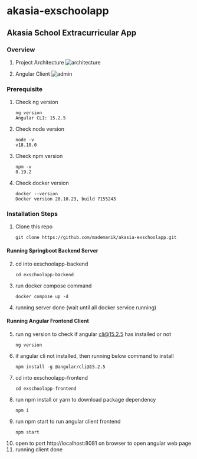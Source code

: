 # akasia-exschoolapp
## Akasia School Extracurricular App

### Overview

1. Project Architecture
![architecture](https://i.postimg.cc/HxkKMcWt/microservices-akasia-exschool.png)

2. Angular Client
![admin](https://i.postimg.cc/SNhFKsFJ/angular-client.png)

### Prerequisite

1. Check ng version
   ```
   ng version
   Angular CLI: 15.2.5
   ```
2. Check node version
   ```
   node -v
   v18.10.0
   ```
3. Check npm version
   ```
   npm -v
   8.19.2
   ```
4. Check docker version
   ```
   docker --version
   Docker version 20.10.23, build 7155243
   ```

### Installation Steps

1. Clone this repo
   ```
   git clone https://github.com/mademanik/akasia-exschoolapp.git
   ```

#### Running Springboot Backend Server
2. cd into exschoolapp-backend
   ```
   cd exschoolapp-backend
   ```
3. run docker compose command
   ```
   docker compose up -d
   ```
4. running server done (wait until all docker service running)

#### Running Angular Frontend Client
5. run ng version to check if angular cli@15.2.5 has installed or not
   ```
   ng version
   ```
6. if angular cli not installed, then running below command to install
   ```
   npm install -g @angular/cli@15.2.5
   ```
7. cd into exschoolapp-frontend
   ```
   cd exschoolapp-frontend
   ```
8. run npm install or yarn to download package dependency
   ```
   npm i
   ```
9. run npm start to run angular client frontend
   ```
   npm start
   ```
10. open to port http://localhost:8081 on browser to open angular web page
11. running client done